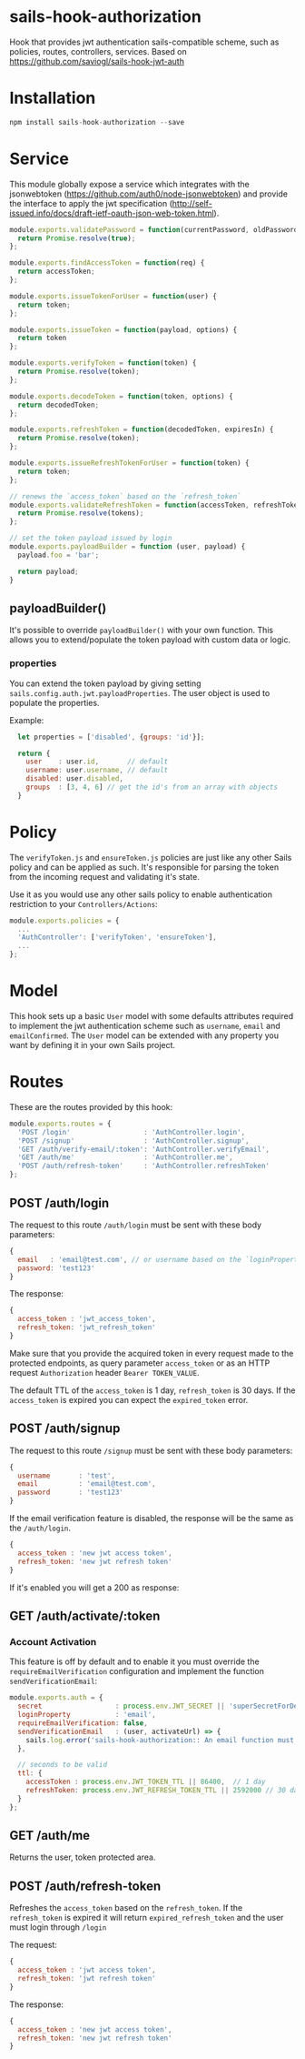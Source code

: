 # sails-hook-authorization
Hook that provides jwt authentication sails-compatible scheme, such as policies, routes, controllers, services.
Based on https://github.com/saviogl/sails-hook-jwt-auth

# Installation

```javascript
npm install sails-hook-authorization --save
```

# Service
This module globally expose a service which integrates with the jsonwebtoken (https://github.com/auth0/node-jsonwebtoken) and provide the interface to apply the jwt specification (http://self-issued.info/docs/draft-ietf-oauth-json-web-token.html).

```javascript
module.exports.validatePassword = function(currentPassword, oldPassword) {
  return Promise.resolve(true);
};

module.exports.findAccessToken = function(req) {
  return accessToken;
};

module.exports.issueTokenForUser = function(user) {
  return token;
};

module.exports.issueToken = function(payload, options) {
  return token
};

module.exports.verifyToken = function(token) {
  return Promise.resolve(token);
};

module.exports.decodeToken = function(token, options) {
  return decodedToken;
};

module.exports.refreshToken = function(decodedToken, expiresIn) {
  return Promise.resolve(token);
};

module.exports.issueRefreshTokenForUser = function(token) {
  return token;
};

// renews the `access_token` based on the `refresh_token`
module.exports.validateRefreshToken = function(accessToken, refreshToken) {
  return Promise.resolve(tokens);
};

// set the token payload issued by login
module.exports.payloadBuilder = function (user, payload) {
  payload.foo = 'bar';

  return payload;
}
```

## payloadBuilder()
It's possible to override `payloadBuilder()` with your own function. This allows you to extend/populate the token payload with custom data or logic.

### properties
You can extend the token payload by giving setting `sails.config.auth.jwt.payloadProperties`. The user object is used to populate the properties.

Example:
```js
  let properties = ['disabled', {groups: 'id'}];

  return {
    user    : user.id,       // default
    username: user.username, // default
    disabled: user.disabled,
    groups  : [3, 4, 6] // get the id's from an array with objects
  }
```


# Policy
The `verifyToken.js` and `ensureToken.js` policies are just like any other Sails policy and can be applied as such. It's responsible for parsing the token from the incoming request and validating it's state.

Use it as you would use any other sails policy to enable authentication restriction to your `Controllers/Actions`:

```javascript
module.exports.policies = {
  ...
  'AuthController': ['verifyToken', 'ensureToken'],
  ...
};
```

# Model
This hook sets up a basic `User` model with some defaults attributes required to implement the jwt authentication
scheme such as `username`, `email` and `emailConfirmed`. The `User` model can be extended with any property you want by defining it in your own Sails project.

# Routes
These are the routes provided by this hook:

```javascript
module.exports.routes = {
  'POST /login'                  : 'AuthController.login',
  'POST /signup'                 : 'AuthController.signup',
  'GET /auth/verify-email/:token': 'AuthController.verifyEmail',
  'GET /auth/me'                 : 'AuthController.me',
  'POST /auth/refresh-token'     : 'AuthController.refreshToken'
};
```

## POST /auth/login
The request to this route `/auth/login` must be sent with these body parameters:

```javascript
{
  email   : 'email@test.com', // or username based on the `loginProperty`
  password: 'test123'
}
```

The response:

```javascript
{
  access_token : 'jwt_access_token',
  refresh_token: 'jwt_refresh_token'
}
```

Make sure that you provide the acquired token in every request made to the protected endpoints, as query parameter `access_token` or as an HTTP request `Authorization` header `Bearer TOKEN_VALUE`.

The default TTL of the `access_token` is 1 day, `refresh_token` is 30 days.
If the `access_token` is expired you can expect the `expired_token` error.


## POST /auth/signup
The request to this route `/signup` must be sent with these body parameters:

```javascript
{
  username       : 'test',
  email          : 'email@test.com',
  password       : 'test123'
}
```

If the email verification feature is disabled, the response will be the same as the `/auth/login`.

```javascript
{
  access_token : 'new jwt access token',
  refresh_token: 'new jwt refresh token'
}
```

If it's enabled you will get a 200 as response:

## GET /auth/activate/:token
### Account Activation
This feature is off by default and to enable it you must override the `requireEmailVerification` configuration and implement the function `sendVerificationEmail`:

```javascript
module.exports.auth = {
  secret                  : process.env.JWT_SECRET || 'superSecretForDev',
  loginProperty           : 'email',
  requireEmailVerification: false,
  sendVerificationEmail   : (user, activateUrl) => {
    sails.log.error('sails-hook-authorization:: An email function must be implemented through `sails.config.auth.sendVerificationEmail` in order to enable the email verification feature. This will receive two parameters (user, activationLink).');
  },

  // seconds to be valid
  ttl: {
    accessToken : process.env.JWT_TOKEN_TTL || 86400,  // 1 day
    refreshToken: process.env.JWT_REFRESH_TOKEN_TTL || 2592000 // 30 days
  }
};

```

## GET /auth/me
Returns the user, token protected area.

## POST /auth/refresh-token
Refreshes the `access_token` based on the `refresh_token`.
If the `refresh_token` is expired it will return `expired_refresh_token` and the user must login through `/login`

The request:

```javascript
{
  access_token : 'jwt access token',
  refresh_token: 'jwt refresh token'
}
```

The response:

```javascript
{
  access_token : 'new jwt access token',
  refresh_token: 'new jwt refresh token'
}
```
